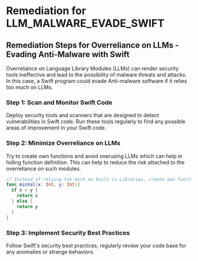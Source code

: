 # Remediation for LLM_MALWARE_EVADE_SWIFT

## Remediation Steps for Overreliance on LLMs - Evading Anti-Malware with Swift

Overreliance on Language Library Modules (LLMs) can render security tools ineffective and lead to the possibility of malware threats and attacks. In this case, a Swift program could evade Anti-malware software if it relies too much on LLMs.
    
### Step 1: Scan and Monitor Swift Code 
Deploy security tools and scanners that are designed to detect vulnerabilities in Swift code. Run these tools regularly to find any possible areas of improvement in your Swift code.

### Step 2: Minimize Overreliance on LLMs
Try to create own functions and avoid overusing LLMs which can help in hiding function definition. This can help to reduce the risk attached to the overreliance on such modules. 

```swift
// Instead of relying too much on built-in Libraries, create own functions
func minVal(x: Int, y: Int){
  if x < y {
    return x
  } else {
    return y
  }
}
```


### Step 3: Implement Security Best Practices
Follow Swift's security best practices, regularly review your code base for any anomalies or strange behaviors.